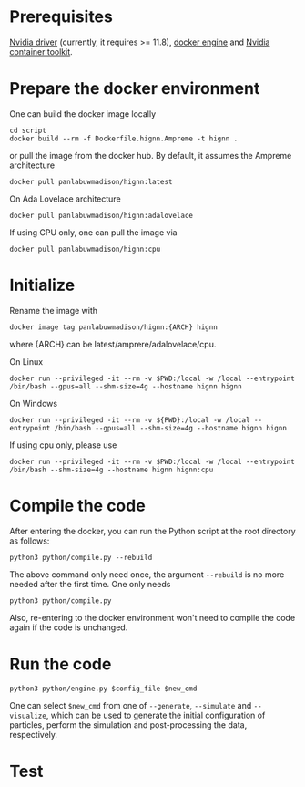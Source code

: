# Prerequisites
[Nvidia driver](https://www.nvidia.com/en-us/drivers/) (currently, it requires >= 11.8), [docker engine](https://docs.docker.com/engine/install/) and [Nvidia container toolkit](https://docs.nvidia.com/datacenter/cloud-native/container-toolkit/latest/install-guide.html).

# Prepare the docker environment
One can build the docker image locally
```shell
cd script
docker build --rm -f Dockerfile.hignn.Ampreme -t hignn .
```
or pull the image from the docker hub. By default, it assumes the Ampreme architecture
```shell
docker pull panlabuwmadison/hignn:latest
```
On Ada Lovelace architecture
```shell
docker pull panlabuwmadison/hignn:adalovelace
```
If using CPU only, one can pull the image via
```
docker pull panlabuwmadison/hignn:cpu
```

# Initialize
Rename the image with
```shell
docker image tag panlabuwmadison/hignn:{ARCH} hignn
```
where {ARCH} can be latest/amprere/adalovelace/cpu.

On Linux
```shell
docker run --privileged -it --rm -v $PWD:/local -w /local --entrypoint /bin/bash --gpus=all --shm-size=4g --hostname hignn hignn
```
On Windows
```shell
docker run --privileged -it --rm -v ${PWD}:/local -w /local --entrypoint /bin/bash --gpus=all --shm-size=4g --hostname hignn hignn
```
If using cpu only, please use
```shell
docker run --privileged -it --rm -v $PWD:/local -w /local --entrypoint /bin/bash --shm-size=4g --hostname hignn hignn:cpu
```

# Compile the code

After entering the docker, you can run the Python script at the root directory as follows:
```shell
python3 python/compile.py --rebuild
```

The above command only need once, the argument ``--rebuild`` is no more needed after the first time.  One only needs
```shell
python3 python/compile.py
```
Also, re-entering to the docker environment won't need to compile the code again if the code is unchanged.

# Run the code

```shell
python3 python/engine.py $config_file $new_cmd
```

One can select ``$new_cmd`` from one of ``--generate``, ``--simulate`` and ``--visualize``, which can be used to generate the initial configuration of particles, perform the simulation and post-processing the data, respectively.

# Test
